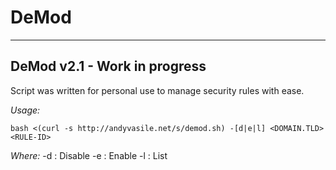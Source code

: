 # DeMod
----------------------------------
## DeMod v2.1 - Work in progress

Script was written for personal use to manage security rules with ease.


_Usage:_

```
bash <(curl -s http://andyvasile.net/s/demod.sh) -[d|e|l] <DOMAIN.TLD> <RULE-ID>
```

_Where:_
-d : Disable
-e : Enable
-l : List
